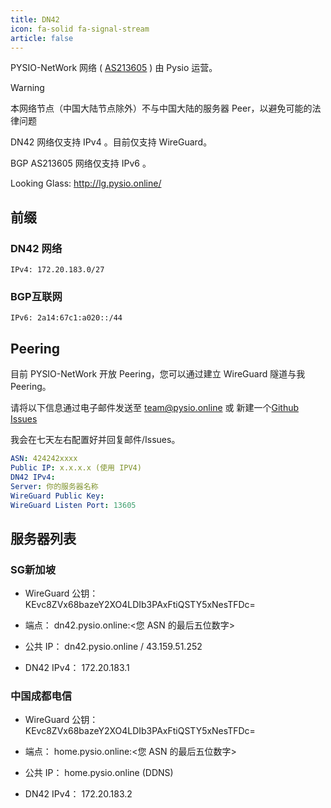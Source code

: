 ```yaml
---
title: DN42
icon: fa-solid fa-signal-stream
article: false
---
```


PYSIO-NetWork 网络 ( [AS213605](https://apps.db.ripe.net/db-web-ui/lookup?source=ripe&key=AS213605&type=aut-num) ) 由 Pysio 运营。

> [!WARNING]
> 本网络节点（中国大陆节点除外）不与中国大陆的服务器 Peer，以避免可能的法律问题

DN42 网络仅支持 IPv4 。目前仅支持 WireGuard。

BGP AS213605 网络仅支持 IPv6 。

Looking Glass: http://lg.pysio.online/

## 前缀

### DN42 网络

```
IPv4: 172.20.183.0/27
```

### BGP互联网

```
IPv6: 2a14:67c1:a020::/44
```

## Peering

目前 PYSIO-NetWork 开放 Peering，您可以通过建立 WireGuard 隧道与我 Peering。

请将以下信息通过电子邮件发送至 team@pysio.online 或 新建一个[Github Issues](https://github.com/pysio2007/Vue-blog/issues/new/choose)

我会在七天左右配置好并回复邮件/Issues。

```yaml
ASN: 424242xxxx
Public IP: x.x.x.x (使用 IPV4)
DN42 IPv4:
Server: 你的服务器名称
WireGuard Public Key:
WireGuard Listen Port: 13605
```

## 服务器列表

### SG新加坡

- WireGuard 公钥： KEvc8ZVx68bazeY2XO4LDIb3PAxFtiQSTY5xNesTFDc=

- 端点： dn42.pysio.online:<您 ASN 的最后五位数字>

- 公共 IP： dn42.pysio.online / 43.159.51.252

- DN42 IPv4： 172.20.183.1

### 中国成都电信

- WireGuard 公钥： KEvc8ZVx68bazeY2XO4LDIb3PAxFtiQSTY5xNesTFDc=

- 端点： home.pysio.online:<您 ASN 的最后五位数字>

- 公共 IP： home.pysio.online (DDNS)

- DN42 IPv4： 172.20.183.2